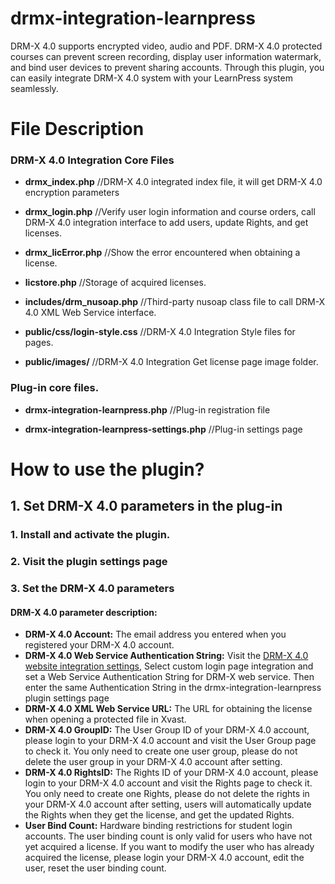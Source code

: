 # drmx-integration-learnpress

DRM-X 4.0 supports encrypted video, audio and PDF. DRM-X 4.0 protected courses can prevent screen recording, display user information watermark, and bind user devices to prevent sharing accounts. Through this plugin, you can easily integrate DRM-X 4.0 system with your LearnPress system seamlessly.



# File Description

### DRM-X 4.0 Integration Core Files

- **drmx_index.php**  //DRM-X 4.0 integrated index file, it will get DRM-X 4.0 encryption parameters

- **drmx_login.php** //Verify user login information and course orders, call DRM-X 4.0 integration interface to add users, update Rights, and get licenses.

- **drmx_licError.php** //Show the error encountered when obtaining a license.

- **licstore.php** //Storage of acquired licenses.

- **includes/drm_nusoap.php** //Third-party nusoap class file to call DRM-X 4.0 XML Web Service interface.

- **public/css/login-style.css** //DRM-X 4.0 Integration Style files for pages.

- **public/images/**  //DRM-X 4.0 Integration Get license page image folder.


### Plug-in core files.

- **drmx-integration-learnpress.php** //Plug-in registration file

- **drmx-integration-learnpress-settings.php** //Plug-in settings page



# How to use the plugin?

## 1. Set DRM-X 4.0 parameters in the plug-in

### 	1. Install and activate the plugin.

### 	2. Visit the plugin settings page

### 	3. Set the DRM-X 4.0 parameters

#### 	DRM-X 4.0 parameter description:

- **DRM-X 4.0 Account:** The email address you entered when you registered your DRM-X 4.0 account.
- **DRM-X 4.0 Web Service Authentication String:** Visit the [DRM-X 4.0 website integration settings](http://4.drm-x.com/SetIntegration.aspx), Select custom login page integration and set a Web Service Authentication String for DRM-X web service. Then enter the same Authentication String in the drmx-integration-learnpress plugin settings page
- **DRM-X 4.0 XML Web Service URL:** The URL for obtaining the license when opening a protected file in Xvast.
- **DRM-X 4.0 GroupID:** The User Group ID of your DRM-X 4.0 account, please login to your DRM-X 4.0 account and visit the User Group page to check it. You only need to create one user group, please do not delete the user group in your DRM-X 4.0 account after setting.
- **DRM-X 4.0 RightsID:** The Rights ID of your DRM-X 4.0 account, please login to your DRM-X 4.0 account and visit the Rights page to check it. You only need to create one Rights, please do not delete the rights in your DRM-X 4.0 account after setting, users will automatically update the Rights when they get the license, and get the updated Rights.
- **User Bind Count:** Hardware binding restrictions for student login accounts. The user binding count is only valid for users who have not yet acquired a license. If you want to modify the user who has already acquired the license, please login your DRM-X 4.0 account, edit the user, reset the user binding count.

